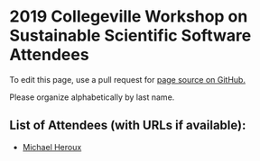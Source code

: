 # 2019 Collegeville Workshop on Sustainable Scientific Software Attendees

To edit this page, use a pull request for [page source on GitHub.](https://github.com/Collegeville/CW3S19/edit/master/Attendees.md)

Please organize alphabetically by last name.

## List of Attendees (with URLs if available):

- [Michael Heroux](https://maherou.github.io)
